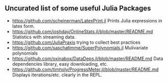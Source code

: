 ## Uncurated list of some useful Julia Packages
 - https://github.com/scheinerman/LatexPrint.jl Prints Julia expressions in latex form.
 - https://github.com/joshday/OnlineStats.jl/blob/master/README.md  Statistics with streaming data.
 - https://github.com/JuliaPraxis trying to collect best practices
 - https://github.com/saschatimme/SuperPolynomials.jl Mulivariate polynomials
 - https://github.com/oxinabox/DataDeps.jl/blob/master/README.md Data dependencies library, easy downloading, etc.
 - https://github.com/timholy/ProgressMeter.jl/blob/master/README.md Displays iterations/etc. clearly in the REPL.
